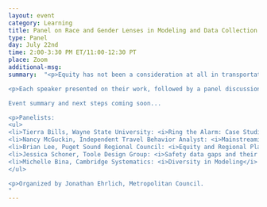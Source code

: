 ```yaml
---
layout: event
category: Learning
title: Panel on Race and Gender Lenses in Modeling and Data Collection.
type: Panel
day: July 22nd
time: 2:00-3:30 PM ET/11:00-12:30 PT
place: Zoom
additional-msg:
summary:  "<p>Equity has not been a consideration at all in transportation modeling given its focus on roadway capacity expansion. This has led to transportation modeling evolving into a field that focused on efficiency and moving people from the suburbs through cities in the fastest possible manner while being blind to the inequity it engendered. Our field has been slow to incorporate race and gender into its perspective, and identifying disparities into travel data collection, analysis, and modeling practice. At the same time, women and people of color have been historically, and continue to be underrepresented in the field. More than ever, planners and policy-makers are asking complex equity questions, and considering the effects of transportation decisions on underrepresented populations.  Data and models have an important role to play in this analysis since these drive infrastructure decision making. These data and analysis don’t exist in a vacuum. The people who are working in the field make choices about what questions are important to ask, and how to structure data collection, analysis, and model development to explore those questions. Travel models encode assumptions about human behavior that privileges people who have historical held power (white men) above all, and this has led to inequitable investment decisions.    

<p>Each speaker presented on their work, followed by a panel discussion. The discussion will focus on next steps that the travel analysis community can take to increase the use of race and gender in travel analysis and increase representation by BIPOC people in the workforce.

Event summary and next steps coming soon...

<p>Panelists:
<ul>
<li>Tierra Bills, Wayne State University: <i>Ring the Alarm: Case Studies of Travel Demand Analysis on Transport Disadvantaged Communities</i>–<a href='https://drive.google.com/file/d/17bkJ_U4WhQgrdxxuNqT11aDKh_xzUBQW/view?usp=sharing'>Presentation</a>
<li>Nancy McGuckin, Independent Travel Behavior Analyst: <i>Mainstreaming Race and Gender Analysis in Transportation Policy Research</i>-<a href='https://drive.google.com/file/d/1IG-LKAqC_i93-74meOdMTCiEDyqvefH-/view?usp=sharing'>Presentation</a>)
<li>Brian Lee, Puget Sound Regional Council: <i>Equity and Regional Planning: An MPO’s Perspective</i>–<a href='https://drive.google.com/file/d/1J508lUWTXHLq3MUVoZfKDq19s1nmo5Qn/view?usp=sharing'>Presentation</a>
<li>Jessica Schoner, Toole Design Group: <i>Safety data gaps and their implications for racial equity</i>–<a href=''>Presentation Forthcoming</a>
<li>Michelle Bina, Cambridge Systematics: <i>Diversity in Modeling</i>
</ul>

<p>Organized by Jonathan Ehrlich, Metropolitan Council.
"
---
```

